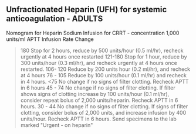 ## Unfractionated Heparin (UFH) for systemic anticoagulation - ADULTS

Nomogram for Heparin Sodium Infusion for CRRT - concentration 1,000 units/ml
APTT	Infusion Rate Change
>180	Stop for 2 hours, reduce by 500 units/hour (0.5 ml/hr), recheck urgently at 4 hours once restarted
121-180	Stop for 1 hour, reduce by 300 units/hour (0.3 ml/hr), and recheck urgently at 4 hours once restarted.
106- 120	Reduce by 200 units hour (0.2 ml/hr), and recheck at 4 hours
76 - 105	Reduce by 100 units/hour (0.1 ml/hr) and recheck in 4 hours.
<75	No change if no signs of filter clotting. Recheck APTT in 6 hours
45 - 74	No change if no signs of filter clotting. If filter shows signs of clotting increase by 100 units/hour (0.1 ml/hr), consider repeat bolus of 2,000 units/heparin. Recheck APTT in 6 hours.
30 - 44	No change if no signs of filter clotting. If signs of filter clotting, consider bolus of 2,000 units, and increase infusion by 400 units/hour. Recheck APTT in 6 hours.
 	Send specimens to the lab marked "Urgent - on heparin"
